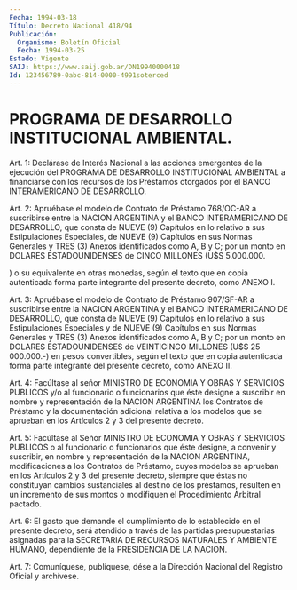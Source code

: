 ```yaml
---
Fecha: 1994-03-18
Título: Decreto Nacional 418/94
Publicación:
  Organismo: Boletín Oficial
  Fecha: 1994-03-25
Estado: Vigente
SAIJ: https://www.saij.gob.ar/DN19940000418
Id: 123456789-0abc-814-0000-4991soterced
---
```

# PROGRAMA DE DESARROLLO INSTITUCIONAL AMBIENTAL.

<a id="1"></a>
Art. 1: Declárase de Interés Nacional a las acciones emergentes de la  ejecución del PROGRAMA DE DESARROLLO INSTITUCIONAL AMBIENTAL a financiarse  con  los  recursos de los Préstamos otorgados por el BANCO INTERAMERICANO DE DESARROLLO.

<a id="2"></a>
Art. 2: Apruébase el modelo de Contrato de Préstamo 768/OC-AR a suscribirse  entre la NACION ARGENTINA y el BANCO INTERAMERICANO DE DESARROLLO, que  consta de NUEVE (9) Capítulos en lo relativo a sus Estipulaciones Especiales,  de  NUEVE  (9)  Capítulos en sus Normas Generales y TRES (3) Anexos identificados como  A,  B  y  C; por un monto  en DOLARES ESTADOUNIDENSES de CINCO MILLONES (U$S 5.000.000.

) o su equivalente  en  otras  monedas, según el texto que en copia autenticada  forma  parte integrante  del  presente  decreto,  como ANEXO I.

<a id="3"></a>
Art. 3: Apruébase el modelo de Contrato de Préstamo 907/SF-AR a suscribirse  entre la NACION ARGENTINA y el BANCO INTERAMERICANO DE DESARROLLO, que  consta de NUEVE (9) Capítulos en lo relativo a sus Estipulaciones Especiales  y  de  NUEVE (9) Capítulos en sus Normas Generales y TRES (3) Anexos identificados  como  A,  B  y C; por un monto  en DOLARES ESTADOUNIDENSES de VEINTICINCO MILLONES  (U$S  25 000.000.-)  en  pesos  convertibles,  según  el  texto que en copia autenticada  forma  parte  integrante  del  presente decreto,  como ANEXO II.

<a id="4"></a>
Art.  4:  Facúltase  al  señor  MINISTRO DE ECONOMIA Y OBRAS Y SERVICIOS  PUBLICOS  y/o al funcionario  o  funcionarios  que  éste designe  a  suscribir en  nombre  y  representación  de  la  NACION ARGENTINA los  Contratos  de  Préstamo y la documentación adicional relativa a los modelos que se aprueban  en  los Artículos 2 y 3 del presente decreto.

<a id="5"></a>
Art.  5:  Facúltase  al  Señor  MINISTRO DE ECONOMIA Y OBRAS Y SERVICIOS  PUBLICOS  o  al  funcionario  o  funcionarios  que  éste designe, a convenir y suscribir, en nombre  y  representación de la NACION  ARGENTINA,  modificaciones  a  los Contratos  de  Préstamo, cuyos  modelos se aprueban en los Artículos  2  y  3  del  presente decreto,  siempre  que éstas no constituyan cambios sustanciales al destino de los préstamos,  resulten  en un incremento de sus montos o modifiquen el Procedimiento Arbitral pactado.

<a id="6"></a>
Art. 6: El gasto que demande el cumplimiento de lo establecido en el  presente  decreto,  será  atendido  a través de las partidas presupuestarias asignadas para la SECRETARIA  DE RECURSOS NATURALES Y  AMBIENTE  HUMANO, dependiente de la PRESIDENCIA  DE  LA  NACION.

<a id="7"></a>
Art.  7: Comuníquese, publíquese, dése a la Dirección Nacional del Registro Oficial y archívese.